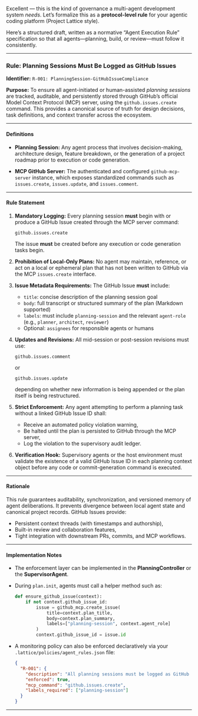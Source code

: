 Excellent — this is the kind of governance a multi-agent development system *needs*.
Let’s formalize this as a **protocol-level rule** for your agentic coding platform (Project Lattice style).

Here’s a structured draft, written as a normative “Agent Execution Rule” specification so that all agents—planning, build, or review—must follow it consistently.

---

### **Rule: Planning Sessions Must Be Logged as GitHub Issues**

**Identifier:** `R-001: PlanningSession-GitHubIssueCompliance`

**Purpose:**
To ensure all agent-initiated or human-assisted *planning sessions* are tracked, auditable, and persistently stored through GitHub’s official Model Context Protocol (MCP) server, using the `github.issues.create` command.
This provides a canonical source of truth for design decisions, task definitions, and context transfer across the ecosystem.

---

#### **Definitions**

* **Planning Session:**
  Any agent process that involves decision-making, architecture design, feature breakdown, or the generation of a project roadmap prior to execution or code generation.

* **MCP GitHub Server:**
  The authenticated and configured `github-mcp-server` instance, which exposes standardized commands such as `issues.create`, `issues.update`, and `issues.comment`.

---

#### **Rule Statement**

1. **Mandatory Logging:**
   Every planning session **must** begin with or produce a GitHub Issue created through the MCP server command:

   ```
   github.issues.create
   ```

   The issue **must** be created before any execution or code generation tasks begin.

2. **Prohibition of Local-Only Plans:**
   No agent may maintain, reference, or act on a local or ephemeral plan that has not been written to GitHub via the MCP `issues.create` interface.

3. **Issue Metadata Requirements:**
   The GitHub Issue **must** include:

   * `title`: concise description of the planning session goal
   * `body`: full transcript or structured summary of the plan (Markdown supported)
   * `labels`: must include `planning-session` and the relevant `agent-role` (e.g., `planner`, `architect`, `reviewer`)
   * Optional: `assignees` for responsible agents or humans

4. **Updates and Revisions:**
   All mid-session or post-session revisions must use:

   ```
   github.issues.comment
   ```

   or

   ```
   github.issues.update
   ```

   depending on whether new information is being appended or the plan itself is being restructured.

5. **Strict Enforcement:**
   Any agent attempting to perform a planning task without a linked GitHub Issue ID shall:

   * Receive an automated policy violation warning,
   * Be halted until the plan is persisted to GitHub through the MCP server,
   * Log the violation to the supervisory audit ledger.

6. **Verification Hook:**
   Supervisory agents or the host environment must validate the existence of a valid GitHub Issue ID in each planning context object before any code or commit-generation command is executed.

---

#### **Rationale**

This rule guarantees auditability, synchronization, and versioned memory of agent deliberations.
It prevents divergence between local agent state and canonical project records.
GitHub Issues provide:

* Persistent context threads (with timestamps and authorship),
* Built-in review and collaboration features,
* Tight integration with downstream PRs, commits, and MCP workflows.

---

#### **Implementation Notes**

* The enforcement layer can be implemented in the **PlanningController** or the **SupervisorAgent**.
* During `plan.init`, agents must call a helper method such as:

  ```python
  def ensure_github_issue(context):
      if not context.github_issue_id:
          issue = github_mcp.create_issue(
              title=context.plan_title,
              body=context.plan_summary,
              labels=["planning-session", context.agent_role]
          )
          context.github_issue_id = issue.id
  ```
* A monitoring policy can also be enforced declaratively via your `.lattice/policies/agent_rules.json` file:

  ```json
  {
    "R-001": {
      "description": "All planning sessions must be logged as GitHub Issues via MCP.",
      "enforced": true,
      "mcp_command": "github.issues.create",
      "labels_required": ["planning-session"]
    }
  }
  ```

---
